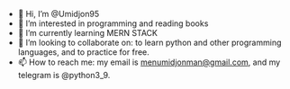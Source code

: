 - 👋 Hi, I’m @Umidjon95
- 👀 I’m interested in programming and reading books
- 🌱 I’m currently learning MERN STACK
- 💞️ I’m looking to collaborate on: to learn python and other programming languages, and to practice for free.
- 📫 How to reach me: my email is menumidjonman@gmail.com, and my telegram is @python3_9.
<!---
Umidjon95/Umidjon95 is a ✨ special ✨ repository because its `README.md` (this file) appears on your GitHub profile.
You can click the Preview link to take a look at your changes.
--->
